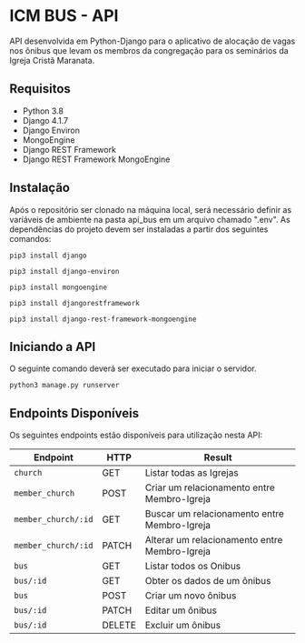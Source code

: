 # ICM BUS - API
API desenvolvida em Python-Django para o aplicativo de alocação de vagas nos ônibus que levam os membros da congregação para os seminários da Igreja Cristã Maranata.

## Requisitos
- Python 3.8
- Django 4.1.7
- Django Environ
- MongoEngine
- Django REST Framework
- Django REST Framework MongoEngine

## Instalação
Após o repositório ser clonado na máquina local, será necessário definir as variáveis de ambiente na pasta api_bus em um arquivo chamado ".env". As dependências do projeto devem ser instaladas a partir dos seguintes comandos:

```	
pip3 install django
```
```	
pip3 install django-environ
```	
```	
pip3 install mongoengine
```
```	
pip3 install djangorestframework
```
```	
pip3 install django-rest-framework-mongoengine
```

## Iniciando a API
O seguinte comando deverá ser executado para iniciar o servidor.
```
python3 manage.py runserver
```

## Endpoints Disponíveis
Os seguintes endpoints estão disponíveis para utilização nesta API:

Endpoint            | HTTP   | Result
--                  | --     | --
`church`            | GET    | Listar todas as Igrejas
`member_church`     | POST   | Criar um relacionamento entre Membro-Igreja
`member_church/:id` | GET    | Buscar um relacionamento entre Membro-Igreja
`member_church/:id` | PATCH  | Alterar um relacionamento entre Membro-Igreja
`bus`               | GET    | Listar todos os Onibus
`bus/:id`           | GET    | Obter os dados de um ônibus
`bus`               | POST   | Criar um novo ônibus
`bus/:id`           | PATCH  | Editar um ônibus
`bus/:id`           | DELETE | Excluir um ônibus
